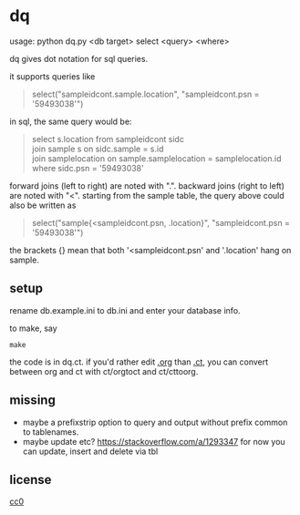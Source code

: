 # dq

usage: python dq.py \<db target\> select \<query\> \<where\>

dq gives dot notation for sql queries.

it supports queries like

> select("sampleidcont.sample.location", "sampleidcont.psn =
'59493038'")

in sql, the same query would be:

> select s.location from sampleidcont sidc <br>
  join sample s on sidc.sample = s.id <br>
  join samplelocation on sample.samplelocation = samplelocation.id <br>
  where sidc.psn = '59493038'

forward joins (left to right) are noted with ".". backward joins (right to left) are noted with "<". starting from the sample table, the
query above could also be written as

> select("sample{<sampleidcont.psn, .location}", "sampleidcont.psn = '59493038'")

the brackets {} mean that both '<sampleidcont.psn' and '.location'
hang on sample.

## setup

rename db.example.ini to db.ini and enter your database info.

to make, say

```
make
```

the code is in dq.ct. if you'd rather edit
[.org](https://orgmode.org/manual/Working-with-Source-Code.html) than
[.ct](https://github.com/tnustrings/codetext), you can convert between
org and ct with ct/orgtoct and ct/cttoorg.

## missing

- maybe a prefixstrip option to query and output without prefix common to tablenames.
- maybe update etc? https://stackoverflow.com/a/1293347 for now you can update, insert and delete via tbl

## license

[cc0](https://creativecommons.org/publicdomain/zero/1.0/)